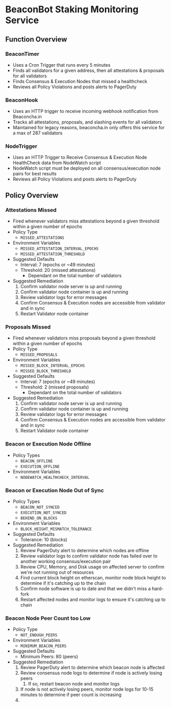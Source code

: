 # BeaconBot Staking Monitoring Service

## Function Overview
### BeaconTimer
- Uses a Cron Trigger that runs every 5 minutes
- Finds all validators for a given address, then all attestations & proposals for all validators
- Finds Consensus & Execution Nodes that missed a healthcheck
- Reviews all Policy Violations and posts alerts to PagerDuty
  
### BeaconHook
- Uses an HTTP trigger to receive incoming webhook notification from Beaconcha.in
- Tracks all attestations, proposals, and slashing events for all validators
- Maintained for legacy reasons, beaconcha.in only offers this service for a max of 287 validators

### NodeTrigger
- Uses an HTTP Trigger to Receive Consensus & Execution Node HealthCheck data from NodeWatch script
- NodeWatch script must be deployed on all consensus/execution node pairs for best results
- Reviews all Policy Violations and posts alerts to PagerDuty

## Policy Overview
### Attestations Missed
- Fired whenever validators miss attestations beyond a given threshold within a given number of epochs
- Policy Type
  - `MISSED_ATTESTATIONS`
- Environment Variables
  - `MISSED_ATTESTATION_INTERVAL_EPOCHS`
  - `MISSED_ATTESTATION_THRESHOLD`
- Suggested Defaults
  - Interval: 7 (epochs or ~49 minutes)
  - Threshold: 20 (missed attestations)
    - Dependant on the total number of validators
- Suggested Remediation
  1.  Confirm validator node server is up and running
  2.  Confirm validator node container is up and running
  3. Review validator logs for error messages
  4. Confirm Consensus & Execution nodes are accessible from validator and in sync
  5. Restart Validator node container

### Proposals Missed
- Fired whenever validators miss proposals beyond a given threshold within a given number of epochs
- Policy Type
  - `MISSED_PROPOSALS`
- Environment Variables
  - `MISSED_BLOCK_INTERVAL_EPOCHS`
  - `MISSED_BLOCK_THRESHOLD`
- Suggested Defaults
  - Interval: 7 (epochs or ~49 minutes)
  - Threshold: 2 (missed proposals)
    - Dependant on the total number of validators
- Suggested Remediation
  1.  Confirm validator node server is up and running
  2.  Confirm validator node container is up and running
  3. Review validator logs for error messages
  4. Confirm Consensus & Execution nodes are accessible from validator and in sync
  5. Restart Validator node container

### Beacon or Execution Node Offline
- Policy Types
  - `BEACON_OFFLINE`
  - `EXECUTION_OFFLINE`
- Environment Variables
  - `NODEWATCH_HEALTHCHECK_INTERVAL`

### Beacon or Execution Node Out of Sync
- Policy Types
  - `BEACON_NOT_SYNCED`
  - `EXECUTION_NOT_SYNCED`
  - `BEHIND_ON_BLOCKS`
- Environment Variables
  - `BLOCK_HEIGHT_MISMATCH_TOLERANCE`
- Suggested Defaults
  - Tolerance: 10 (blocks)
- Suggested Remediation
  1. Review PagerDuty alert to determine which nodes are offline
  2. Review validator logs to confirm validator node has failed over to another working consensus/execution pair
  3. Review CPU, Memory, and Disk usage on affected server to confirm we're not running out of resources
  4. Find current block height on etherscan, monitor node block height to determine if it's catching up to the chain
  5. Confirm node software is up to date and that we didn't miss a hard-fork
  6. Restart affected nodes and monitor logs to ensure it's catching up to chain

### Beacon Node Peer Count too Low
- Policy Type
  - `NOT_ENOUGH_PEERS`
- Environment Variables
  - `MINIMUM_BEACON_PEERS`
- Suggested Defaults
  - Minimum Peers: 80 (peers)
- Suggested Remediation
  1. Review PagerDuty alert to determine which beacon node is affected
  2.  Review consensus node logs to determine if node is actively losing peers
      1.  If so, restart beacon node and monitor logs
  3.  If node is not actively losing peers, monitor node logs for 10-15 minutes to determine if peer count is increasing
  4.  
